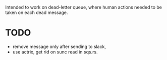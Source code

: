
Intended to work on dead-letter queue, where human actions needed to be taken on each dead message.

# TODO
- remove message only after sending to slack,
- use actrix, get rid on sunc read in sqs.rs.
